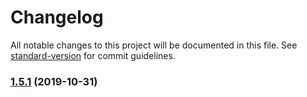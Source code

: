 # Changelog

All notable changes to this project will be documented in this file. See [standard-version](https://github.com/conventional-changelog/standard-version) for commit guidelines.

### [1.5.1](https://github.com/g2a-com/node-config/compare/v1.5.0...v1.5.1) (2019-10-31)
